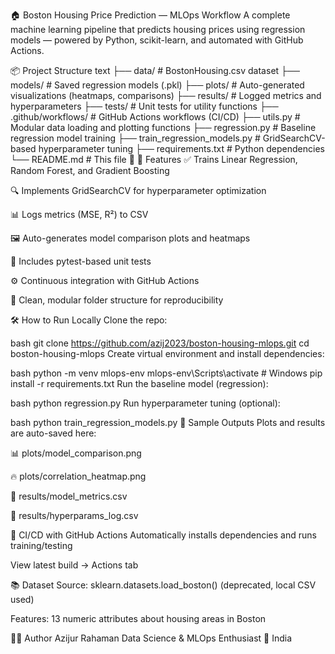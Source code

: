 🏠 Boston Housing Price Prediction — MLOps Workflow
A complete machine learning pipeline that predicts housing prices using regression models — powered by Python, scikit-learn, and automated with GitHub Actions.

📦 Project Structure
text
├── data/                   # BostonHousing.csv dataset
├── models/                # Saved regression models (.pkl)
├── plots/                 # Auto-generated visualizations (heatmaps, comparisons)
├── results/               # Logged metrics and hyperparameters
├── tests/                 # Unit tests for utility functions
├── .github/workflows/     # GitHub Actions workflows (CI/CD)
├── utils.py               # Modular data loading and plotting functions
├── regression.py          # Baseline regression model training
├── train_regression_models.py # GridSearchCV-based hyperparameter tuning
├── requirements.txt       # Python dependencies
└── README.md              # This file 📄
🚀 Features
✅ Trains Linear Regression, Random Forest, and Gradient Boosting

🔍 Implements GridSearchCV for hyperparameter optimization

📊 Logs metrics (MSE, R²) to CSV

🖼️ Auto-generates model comparison plots and heatmaps

🧪 Includes pytest-based unit tests

⚙️ Continuous integration with GitHub Actions

📁 Clean, modular folder structure for reproducibility

🛠️ How to Run Locally
Clone the repo:

bash
git clone https://github.com/azij2023/boston-housing-mlops.git
cd boston-housing-mlops
Create virtual environment and install dependencies:

bash
python -m venv mlops-env
mlops-env\Scripts\activate  # Windows
pip install -r requirements.txt
Run the baseline model (regression):

bash
python regression.py
Run hyperparameter tuning (optional):

bash
python train_regression_models.py
📸 Sample Outputs
Plots and results are auto-saved here:

📊 plots/model_comparison.png

🔥 plots/correlation_heatmap.png

📁 results/model_metrics.csv

🧠 results/hyperparams_log.csv

🤖 CI/CD with GitHub Actions
Automatically installs dependencies and runs training/testing

View latest build → Actions tab

📚 Dataset
Source: sklearn.datasets.load_boston() (deprecated, local CSV used)

Features: 13 numeric attributes about housing areas in Boston

👨‍💻 Author
Azijur Rahaman Data Science & MLOps Enthusiast 📍 India